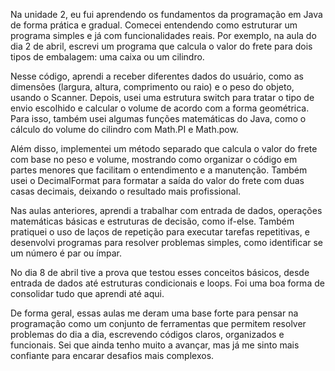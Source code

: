 Na unidade 2, eu fui aprendendo os fundamentos da programação em Java de forma prática e gradual. Comecei entendendo como estruturar um programa simples e já com funcionalidades reais. Por exemplo, na aula do dia 2 de abril, escrevi um programa que calcula o valor do frete para dois tipos de embalagem: uma caixa ou um cilindro.

Nesse código, aprendi a receber diferentes dados do usuário, como as dimensões (largura, altura, comprimento ou raio) e o peso do objeto, usando o Scanner. Depois, usei uma estrutura switch para tratar o tipo de envio escolhido e calcular o volume de acordo com a forma geométrica. Para isso, também usei algumas funções matemáticas do Java, como o cálculo do volume do cilindro com Math.PI e Math.pow.

Além disso, implementei um método separado que calcula o valor do frete com base no peso e volume, mostrando como organizar o código em partes menores que facilitam o entendimento e a manutenção. Também usei o DecimalFormat para formatar a saída do valor do frete com duas casas decimais, deixando o resultado mais profissional.

Nas aulas anteriores, aprendi a trabalhar com entrada de dados, operações matemáticas básicas e estruturas de decisão, como if-else. Também pratiquei o uso de laços de repetição para executar tarefas repetitivas, e desenvolvi programas para resolver problemas simples, como identificar se um número é par ou ímpar.

No dia 8 de abril tive a prova que testou esses conceitos básicos, desde entrada de dados até estruturas condicionais e loops. Foi uma boa forma de consolidar tudo que aprendi até aqui.

De forma geral, essas aulas me deram uma base forte para pensar na programação como um conjunto de ferramentas que permitem resolver problemas do dia a dia, escrevendo códigos claros, organizados e funcionais. Sei que ainda tenho muito a avançar, mas já me sinto mais confiante para encarar desafios mais complexos.
